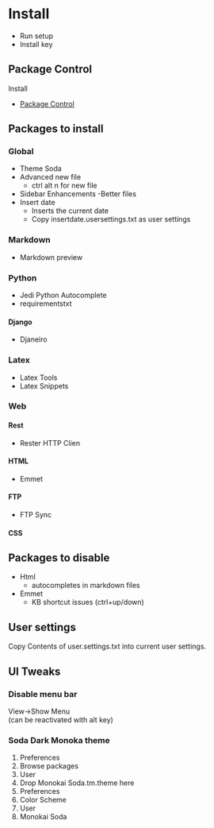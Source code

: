 # Install
- Run setup
- Install key

## Package Control
Install
- [Package Control](https://packagecontrol.io/installation)

## Packages to install

### Global
- Theme Soda
- Advanced new file
	- ctrl alt n for new file
- Sidebar Enhancements
	-Better files
- Insert date
	- Inserts the current date
	- Copy insertdate.usersettings.txt as user settings

### Markdown
- Markdown preview

### Python
- Jedi Python Autocomplete
- requirementstxt

#### Django
- Djaneiro

### Latex
- Latex Tools
- Latex Snippets

### Web
#### Rest
- Rester HTTP Clien

#### HTML
- Emmet

#### FTP
- FTP Sync

#### CSS

## Packages to disable
- Html
	- autocompletes in markdown files
- Emmet
	- KB shortcut issues (ctrl+up/down)

## User settings
Copy Contents of user.settings.txt into current user settings.

## UI Tweaks
### Disable menu bar
View->Show Menu  
(can be reactivated with alt key)

### Soda Dark Monoka theme
1. Preferences
2. Browse packages
3. User
4. Drop Monokai Soda.tm.theme here
5. Preferences
6. Color Scheme
7. User
8. Monokai Soda
